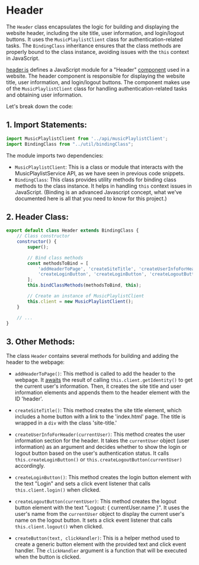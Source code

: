 # Header

The `Header` class encapsulates the logic for building and displaying the website header, including the site title, user information, and login/logout buttons. It uses the `MusicPlaylistClient` class for authentication-related tasks. The `BindingClass` inheritance ensures that the class methods are properly bound to the class instance, avoiding issues with the `this` context in JavaScript.

[header.js](./header.js) defines a JavaScript module for a "Header" [component](https://dev.to/xavortm/what-are-components-in-the-front-end-and-why-do-we-need-them-2o2p) used in a website. The header component is responsible for displaying the website title, user information, and login/logout buttons. The component makes use of the `MusicPlaylistClient` class for handling authentication-related tasks and obtaining user information.

Let's break down the code:

## 1. Import Statements:
```javascript
import MusicPlaylistClient from '../api/musicPlaylistClient';
import BindingClass from "../util/bindingClass";
```
The module imports two dependencies:
- `MusicPlaylistClient`: This is a class or module that interacts with the MusicPlaylistService API, as we have seen in previous code snippets.
- `BindingClass`: This class provides utility methods for binding class methods to the class instance. It helps in handling `this` context issues in JavaScript. (Binding is an advanced Javascript concept, what we've documented here is all that you need to know for this project.)

## 2. Header Class:
```javascript
export default class Header extends BindingClass {
    // Class constructor
    constructor() {
        super();

        // Bind class methods
        const methodsToBind = [
            'addHeaderToPage', 'createSiteTitle', 'createUserInfoForHeader',
            'createLoginButton', 'createLoginButton', 'createLogoutButton'
        ];
        this.bindClassMethods(methodsToBind, this);

        // Create an instance of MusicPlaylistClient
        this.client = new MusicPlaylistClient();
    }

    // ...
}
```

## 3. Other Methods:
The class `Header` contains several methods for building and adding the header to the webpage:

- `addHeaderToPage()`: This method is called to add the header to the webpage. It [awaits](https://www.theodinproject.com/lessons/node-path-javascript-async-and-await) the result of calling `this.client.getIdentity()` to get the current user's information. Then, it creates the site title and user information elements and appends them to the header element with the ID 'header'.

- `createSiteTitle()`: This method creates the site title element, which includes a home button with a link to the 'index.html' page. The title is wrapped in a `div` with the class 'site-title.'

- `createUserInfoForHeader(currentUser)`: This method creates the user information section for the header. It takes the `currentUser` object (user information) as an argument and decides whether to show the login or logout button based on the user's authentication status. It calls `this.createLoginButton()` or `this.createLogoutButton(currentUser)` accordingly.

- `createLoginButton()`: This method creates the login button element with the text "Login" and sets a click event listener that calls `this.client.login()` when clicked.

- `createLogoutButton(currentUser)`: This method creates the logout button element with the text "Logout: { currentUser.name }". It uses the user's name from the `currentUser` object to display the current user's name on the logout button. It sets a click event listener that calls `this.client.logout()` when clicked.

- `createButton(text, clickHandler)`: This is a helper method used to create a generic button element with the provided text and click event handler. The `clickHandler` argument is a function that will be executed when the button is clicked.
